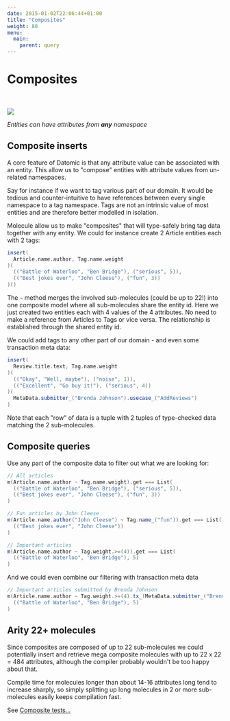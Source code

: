 ```yaml
---
date: 2015-01-02T22:06:44+01:00
title: "Composites"
weight: 80
menu:
  main:
    parent: query
---
```


# Composites

<br>


![](/img/DatomicElements2.png)

_Entities can have attributes from **any** namespace_

## Composite inserts

A core feature of Datomic is that any attribute value can be associated with an entity. This allow us 
to "compose" entities with attribute values from un-related namespaces. 

Say for instance if we want to tag various part of our domain. It would be tedious and counter-intuitive 
to have references between every single namespace to a tag namespace. Tags are not an intrinsic value of most 
entities and are therefore better modelled in isolation.

Molecule allow us to make "composites" that will type-safely bring tag data together with any entity. We could 
for instance create 2 Article entities each with 2 tags:

```scala
insert(
  Article.name.author, Tag.name.weight
)(
  (("Battle of Waterloo", "Ben Bridge"), ("serious", 5)),
  (("Best jokes ever", "John Cleese"), ("fun", 3))
)()
```
The `~` method merges the involved sub-molecules (could be up to 22!) into one composite model where all 
sub-molecules share the entity id. Here we just created two entities each with 4 values of the 4 attributes.
No need to make a reference from Articles to Tags or vice versa. The relationship is established through
the shared entity id.

We could add tags to any other part of our domain - and even some transaction meta data: 

```scala
insert(
  Review.title.text, Tag.name.weight
)(
  (("Okay", "Well, maybe"), ("noise", 1)),
  (("Excellent", "Go buy it!"), ("serious", 4))
)(
  MetaData.submitter_("Brenda Johnson").usecase_("AddReviews")
)
```
Note that each "row" of data is a tuple with 2 tuples of type-checked data matching the 2 sub-molecules.


## Composite queries

Use any part of the composite data to filter out what we are looking for:

```scala
// All articles
m(Article.name.author ~ Tag.name.weight).get === List(
  (("Battle of Waterloo", "Ben Bridge"), ("serious", 5)),
  (("Best jokes ever", "John Cleese"), ("fun", 3))
)

// Fun articles by John Cleese
m(Article.name.author("John Cleese") ~ Tag.name_("fun")).get === List(
  (("Best jokes ever", "John Cleese"))
)

// Important articles
m(Article.name.author ~ Tag.weight.>=(4)).get === List(
  (("Battle of Waterloo", "Ben Bridge"), 5)
)
```

And we could even combine our filtering with transaction meta data

```scala
// Important articles submitted by Brenda Johnson
m(Article.name.author ~ Tag.weight.>=(4).tx_(MetaData.submitter_("Brenda Johnson"))).get === List(
  (("Battle of Waterloo", "Ben Bridge"), 5)
)
```

## Arity 22+ molecules

Since composites are composed of up to 22 sub-molecules we could potentially insert and retrieve 
mega composite molecules with up to 22 x 22 = 484 attributes, although the compiler probably wouldn't 
be too happy about that. 

Compile time for molecules longer than about 14-16 attributes long tend to increase sharply, so simply 
splitting up long molecules in 2 or more sub-molecules easily keeps compilation fast.

See [Composite tests...](https://github.com/scalamolecule/molecule/blob/master/coretest/src/test/scala/molecule/ref/Composite.scala)